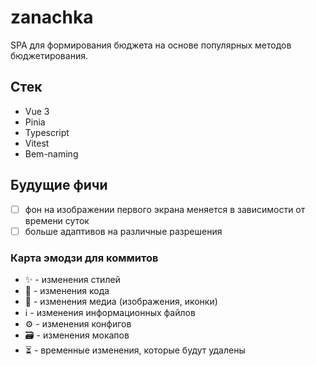 # zanachka
SPA для формирования бюджета на основе популярных методов бюджетирования.

## Стек
- Vue 3
- Pinia
- Typescript
- Vitest
- Bem-naming

## Будущие фичи
- [ ] фон на изображении первого экрана меняется в зависимости от времени суток
- [ ] больше адаптивов на различные разрешения

### Карта эмодзи для коммитов
- ✨ - изменения стилей
- 🌵 - изменения кода
- 🌌 - изменения медиа (изображения, иконки)
- ℹ️ - изменения информационных файлов
- ⚙️ - изменения конфигов
- 🗃 - изменения мокапов
- ⏳ - временные изменения, которые будут удалены
